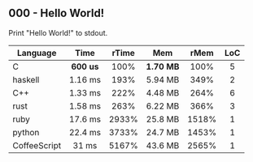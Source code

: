 000 - Hello World!
------------------

Print "Hello World!" to stdout.

Language | Time | rTime | Mem | rMem | LoC
--- | :---: | :---: | :---: | :---: | :---:
C | **600 us** | 100% | **1.70 MB** | 100% | 5
haskell | 1.16 ms | 193% | 5.94 MB | 349% | 2
C++ | 1.33 ms | 222% | 4.48 MB | 264% | 6
rust | 1.58 ms | 263% | 6.22 MB | 366% | 3
ruby | 17.6 ms | 2933% | 25.8 MB | 1518% | 1
python | 22.4 ms | 3733% | 24.7 MB | 1453% | 1
CoffeeScript | 31 ms | 5167% | 43.6 MB | 2565% | 1
